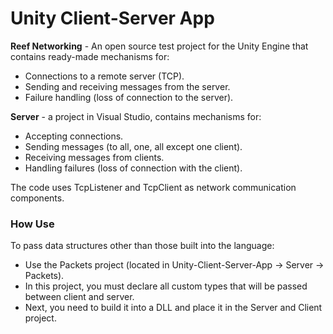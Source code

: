 # Unity Client-Server App
 
**Reef Networking** - An open source test project for the Unity Engine that contains ready-made mechanisms for:
- Connections to a remote server (TCP).
- Sending and receiving messages from the server.
- Failure handling (loss of connection to the server).

**Server** - a project in Visual Studio, contains mechanisms for:
- Accepting connections.
- Sending messages (to all, one, all except one client).
- Receiving messages from clients.
- Handling failures (loss of connection with the client).

The code uses TcpListener and TcpClient as network communication components.

### How Use
To pass data structures other than those built into the language:
- Use the Packets project (located in Unity-Client-Server-App -> Server -> Packets). 
- In this project, you must declare all custom types that will be passed between client and server. 
- Next, you need to build it into a DLL and place it in the Server and Client project.
